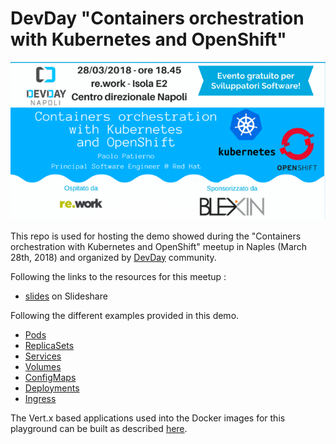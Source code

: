 # DevDay "Containers orchestration with Kubernetes and OpenShift"

![meetup](images/meetup.png)

This repo is used for hosting the demo showed during the "Containers orchestration with Kubernetes and OpenShift" meetup 
in Naples (March 28th, 2018) and organized by [DevDay](http://www.devday.it/) community.

Following the links to the resources for this meetup :

* [slides](https://www.slideshare.net/paolopat/containers-orchestration-with-kubernetes-and-openshift-92280115) on Slideshare

Following the different examples provided in this demo.

* [Pods](01-pods/01-pods.md)
* [ReplicaSets](02-replicasets/02-replicasets.md)
* [Services](03-services/03-services.md)
* [Volumes](04-volumes/04-volumes.md)
* [ConfigMaps](05-configmaps/05-configmaps.md)
* [Deployments](06-deployments/06-deployments.md)
* [Ingress](07-ingress/07-ingress.md)

The Vert.x based applications used into the Docker images for this playground can be built as described [here](./vertx-http-app/README.md).
